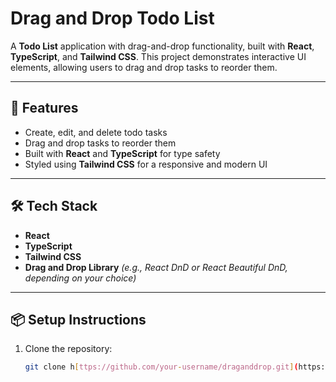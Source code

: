 # Drag and Drop Todo List

A **Todo List** application with drag-and-drop functionality, built with **React**, **TypeScript**, and **Tailwind CSS**. This project demonstrates interactive UI elements, allowing users to drag and drop tasks to reorder them.

---

## 🚀 Features

- Create, edit, and delete todo tasks
- Drag and drop tasks to reorder them
- Built with **React** and **TypeScript** for type safety
- Styled using **Tailwind CSS** for a responsive and modern UI

---

## 🛠️ Tech Stack

- **React**
- **TypeScript**
- **Tailwind CSS**
- **Drag and Drop Library** *(e.g., React DnD or React Beautiful DnD, depending on your choice)*

---

## 📦 Setup Instructions

1. Clone the repository:
   ```bash
   git clone h[ttps://github.com/your-username/draganddrop.git](https://github.com/Abdelkaderbzz/draganddrop.git)
